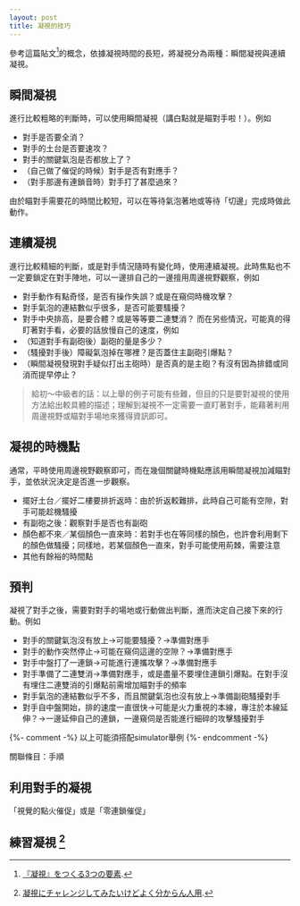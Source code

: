 ```yaml
---
layout: post
title: 凝視的技巧
---
```


參考這篇貼文[^1]的概念，依據凝視時間的長短，將凝視分為兩種：瞬間凝視與連續凝視。

## 瞬間凝視

進行比較粗略的判斷時，可以使用瞬間凝視（講白點就是瞄對手啦！）。例如

* 對手是否要全消？
* 對手的土台是否要速攻？
* 對手的關鍵氣泡是否都放上了？
*	（自己做了催促的時候）對手是否有對應手？
*	（對手那邊有連鎖音時）對手打了甚麼過來？

由於瞄對手需要花的時間比較短，可以在等待氣泡著地或等待「切邊」完成時做此動作。

## 連續凝視

進行比較精細的判斷，或是對手情況隨時有變化時，使用連續凝視。此時焦點也不一定要鎖定在對手陣地，可以一邊排自己的一邊擅用周邊視野觀察，例如

* 對手動作有點奇怪，是否有操作失誤？或是在窺伺時機攻擊？
* 對手氣泡的連結數似乎很多，是否可能要騷擾？
* 對手中央排高，是要合體？或是等等要二連雙消？
而在另些情況，可能真的得盯著對手看，必要的話放慢自己的速度，例如
* （知道對手有副砲後）副砲的量是多少？
* （騷擾對手後）障礙氣泡掉在哪裡？是否蓋住主副砲引爆點？
* （瞬間凝視發現對手疑似打出主砲時）是否真的是主砲？有沒有因為排錯或同消而提早停止？

> 給初～中級者的話：以上舉的例子可能有些難，但目的只是要對凝視的使用方法給出較具體的描述；理解到凝視不一定需要一直盯著對手，能藉著利用周邊視野或瞄對手場地來獲得資訊即可。

## 凝視的時機點

通常，平時使用周邊視野觀察即可，而在幾個關鍵時機點應該用瞬間凝視加減瞄對手，並依狀況決定是否進一步觀察。

* 擺好土台／擺好二樓要排折返時：由於折返較難排，此時自己可能有空隙，對手可能趁機騷擾
* 有副砲之後：觀察對手是否也有副砲
* 顏色都不來／某個顏色一直來時：若對手也在等同樣的顏色，也許會利用剩下的顏色做騷擾；同樣地，若某個顏色一直來，對手可能使用荊棘，需要注意
* 其他有餘裕的時間點

## 預判

凝視了對手之後，需要對對手的場地或行動做出判斷，進而決定自己接下來的行動。例如

* 對手的關鍵氣泡沒有放上→可能要騷擾？→準備對應手
* 對手的動作突然停止→可能在窺伺這邊的空隙？→準備對應手
* 對手中盤打了一連鎖→可能進行連攜攻擊？→準備對應手
* 對手準備了二連雙消→準備對應手，或是盡量不要埋住連鎖引爆點。在對手沒有埋住二連雙消的引爆點前需增加瞄對手的頻率
* 對手氣泡的連結數似乎不多，而且關鍵氣泡也沒有放上→準備副砲騷擾對手
* 對手自中盤開始，排的速度一直很快→可能是火力重視的本線，專注於本線延伸？→一邊延伸自己的連鎖，一邊窺伺是否能進行細碎的攻擊騷擾對手

{%- comment -%}
以上可能須搭配simulator舉例
{%- endcomment -%}

關聯條目：手順

## 利用對手的凝視

「視覺的點火催促」或是「零連鎖催促」

## 練習凝視 [^2]

[^1]: [『凝視』をつくる3つの要素](https://puyo-camp.jp/posts/54170).
[^2]: [凝視にチャレンジしてみたいけどよく分からん人用](https://puyo-camp.jp/posts/69061).
